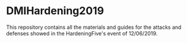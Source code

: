 # DMIHardening2019
This repository contains all the materials and guides for the attacks and defenses showed in the HardeningFive's event of 12/06/2019.
